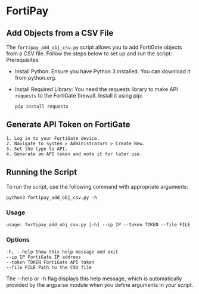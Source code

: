# FortiPay
## Add Objects from a CSV File

The `fortipay_add_obj_csv.py` script allows you to add FortiGate objects from a CSV file. Follow the steps below to set up and run the script:
Prerequisites

+ Install Python: Ensure you have Python 3 installed. You can download it from python.org.

+ Install Required Library: You need the requests library to make API `requests` to the FortiGate firewall. Install it using pip:

    `pip install requests`

## Generate API Token on FortiGate

    1. Log in to your FortiGate device.
    2. Navigate to System > Administrators > Create New.
    3. Set the type to API.
    4. Generate an API token and note it for later use.

## Running the Script

To run the script, use the following command with appropriate arguments:

`python3 fortipay_add_obj_csv.py -h`

### Usage

`usage: fortipay_add_obj_csv.py [-h] --ip IP --token TOKEN --file FILE`

### Options

    -h, --help Show this help message and exit
    --ip IP FortiGate IP address
    --token TOKEN FortiGate API token
    --file FILE Path to the CSV file

The --help or -h flag displays this help message, which is automatically provided by the argparse module when you define arguments in your script.
